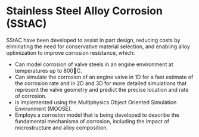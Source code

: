 Stainless Steel Alloy Corrosion (SStAC) 
=====

SStAC have been developed to assist in part design, reducing costs by eliminating the need for conservative material selection, and enabling alloy optimization to improve corrosion resistance, which:

* Can model corrosion of valve steels in an engine environment at temperatures up to 800C.
* Can simulate the corrosion of an engine valve in 1D for a fast estimate of the corrosion rate and in 2D and 3D for more detailed simulations that represent the valve geometry and predict the precise location and rate of corrosion.
* is implemented using the Multiphysics Object Oriented Simulation Environment (MOOSE).
* Employs a corrosion model that is being developed to describe the fundamental mechanisms of corrosion, including the impact of microstructure and alloy composition.

